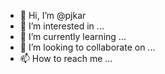 - 👋 Hi, I’m @pjkar
- 👀 I’m interested in ...
- 🌱 I’m currently learning ...
- 💞️ I’m looking to collaborate on ...
- 📫 How to reach me ...

<!---
pjkar/pjkar is a ✨ special ✨ repository because its `README.md` (this file) appears on your GitHub profile.
You can click the Preview link to take a look at your changes.
--->
